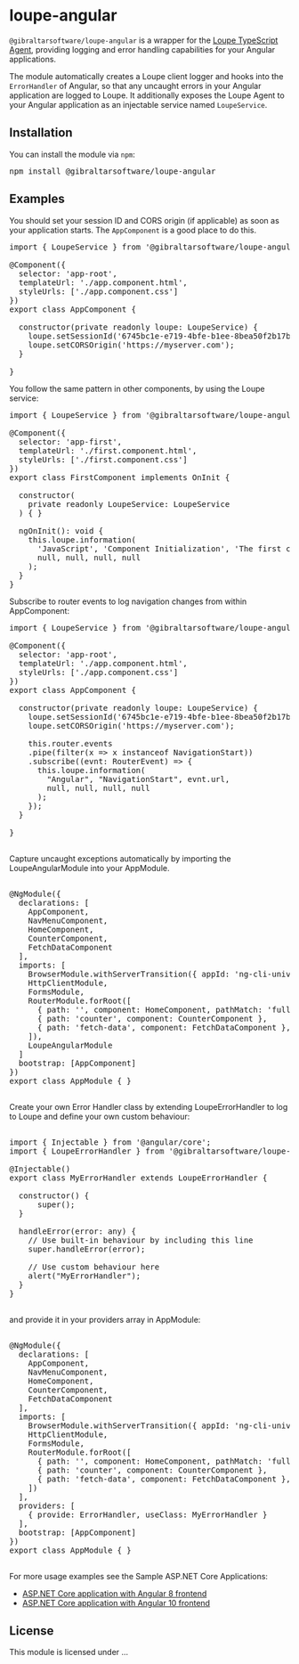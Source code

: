 # loupe-angular
<code>@gibraltarsoftware/loupe-angular</code> is a wrapper for the [Loupe TypeScript Agent](../loupe-typescript), providing logging and error handling capabilities for your Angular applications.

The module automatically creates a Loupe client logger and hooks into the <code>ErrorHandler</code> of Angular, so that any uncaught errors in your Angular application are logged to Loupe. It additionally exposes the Loupe Agent to your Angular application as an injectable service named <code>LoupeService</code>.

## Installation
You can install the module via <code>npm</code>:

<pre>
npm install @gibraltarsoftware/loupe-angular
</pre>

## Examples

You should set your session ID and CORS origin (if applicable) as soon as your application starts. The <code>AppComponent</code> is a good place to do this.

<pre>
import { LoupeService } from '@gibraltarsoftware/loupe-angular';

@Component({
  selector: 'app-root', 
  templateUrl: './app.component.html',
  styleUrls: ['./app.component.css']
})
export class AppComponent {

  constructor(private readonly loupe: LoupeService) {
    loupe.setSessionId('6745bc1e-e719-4bfe-b1ee-8bea50f2b17b');
    loupe.setCORSOrigin('https://myserver.com');
  }
  
}
</pre>

You follow the same pattern in other components, by using the Loupe service:

<pre>
import { LoupeService } from '@gibraltarsoftware/loupe-angular';

@Component({
  selector: 'app-first',
  templateUrl: './first.component.html',
  styleUrls: ['./first.component.css']
})
export class FirstComponent implements OnInit {

  constructor(
    private readonly LoupeService: LoupeService
  ) { }

  ngOnInit(): void {
    this.loupe.information(
      'JavaScript', 'Component Initialization', 'The first component is initializing',
      null, null, null, null
    );
  }
}
</pre>

Subscribe to router events to log navigation changes from within AppComponent: 

<pre>
import { LoupeService } from '@gibraltarsoftware/loupe-angular';

@Component({
  selector: 'app-root', 
  templateUrl: './app.component.html',
  styleUrls: ['./app.component.css']
})
export class AppComponent {

  constructor(private readonly loupe: LoupeService) {
    loupe.setSessionId('6745bc1e-e719-4bfe-b1ee-8bea50f2b17b');
    loupe.setCORSOrigin('https://myserver.com');

    this.router.events
    .pipe(filter(x => x instanceof NavigationStart))
    .subscribe((evnt: RouterEvent) => {
      this.loupe.information(
        "Angular", "NavigationStart", evnt.url,
        null, null, null, null
      );
    });
  }
  
}

</pre>

Capture uncaught exceptions automatically by importing the LoupeAngularModule into your AppModule.

<pre>

@NgModule({
  declarations: [
    AppComponent,
    NavMenuComponent,
    HomeComponent,
    CounterComponent,
    FetchDataComponent
  ],
  imports: [
    BrowserModule.withServerTransition({ appId: 'ng-cli-universal' }),
    HttpClientModule,
    FormsModule,
    RouterModule.forRoot([
      { path: '', component: HomeComponent, pathMatch: 'full' },
      { path: 'counter', component: CounterComponent },
      { path: 'fetch-data', component: FetchDataComponent },
    ]),
    LoupeAngularModule
  ]
  bootstrap: [AppComponent]
})
export class AppModule { }

</pre>

Create your own Error Handler class by extending LoupeErrorHandler to log to Loupe and define your own custom behaviour:

<pre>

import { Injectable } from '@angular/core';
import { LoupeErrorHandler } from '@gibraltarsoftware/loupe-angular';

@Injectable()
export class MyErrorHandler extends LoupeErrorHandler {
  
  constructor() {
      super();
  }

  handleError(error: any) {
    // Use built-in behaviour by including this line
    super.handleError(error);

    // Use custom behaviour here
    alert("MyErrorHandler");
  }
}

</pre>

and provide it in your providers array in AppModule:

<pre>

@NgModule({
  declarations: [
    AppComponent,
    NavMenuComponent,
    HomeComponent,
    CounterComponent,
    FetchDataComponent
  ],
  imports: [
    BrowserModule.withServerTransition({ appId: 'ng-cli-universal' }),
    HttpClientModule,
    FormsModule,
    RouterModule.forRoot([
      { path: '', component: HomeComponent, pathMatch: 'full' },
      { path: 'counter', component: CounterComponent },
      { path: 'fetch-data', component: FetchDataComponent },
    ])
  ],
  providers: [
    { provide: ErrorHandler, useClass: MyErrorHandler }
  ],
  bootstrap: [AppComponent]
})
export class AppModule { }

</pre>

For more usage examples see the Sample ASP.NET Core Applications:
* [ASP.NET Core application with Angular 8 frontend](../Loupe.Angular.Demo)</li>
* [ASP.NET Core application with Angular 10 frontend](../Loupe.Angular.Demo.V10)</li>

## License
This module is licensed under ...
